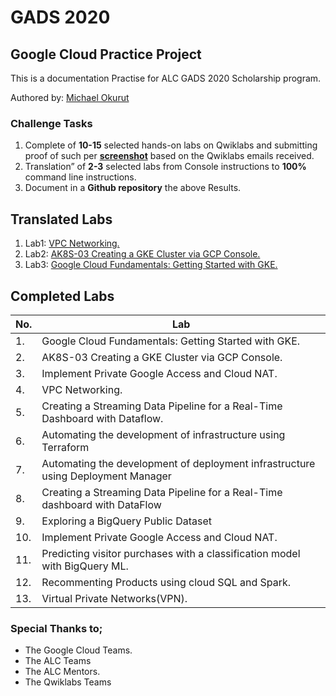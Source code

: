 # GADS 2020 
## Google Cloud Practice Project
This is a documentation Practise for ALC GADS 2020 Scholarship program.

Authored by: [Michael Okurut](https:github.com/OsteenMichaels) 

### Challenge Tasks
1. Complete of **10-15** selected hands-on labs on Qwiklabs and submitting proof of such per **[screenshot](Lab-screenshots.md)** based on the Qwiklabs emails received.
2. Translation” of **2-3** selected labs from Console instructions to **100%** command line instructions.
3. Document in a **Github repository**  the above Results.


## Translated Labs

1. Lab1: [VPC Networking.](Translated-labs/Lab1)
2. Lab2: [AK8S-03 Creating a GKE Cluster via GCP Console.](Translated-labs/Lab2)
3. Lab3: [Google Cloud Fundamentals: Getting Started with GKE.](Translated-labs/Lab3)


## Completed Labs
No. | Lab |
----|------
1.| Google Cloud Fundamentals: Getting Started with GKE. 
2.| AK8S-03 Creating a GKE Cluster via GCP Console. 
3.| Implement Private Google Access and Cloud NAT. 
4.| VPC Networking. 
5.| Creating a Streaming Data Pipeline for a Real-Time Dashboard with Dataflow. 
6.| Automating the development of infrastructure using Terraform
7.| Automating the development of deployment infrastructure using Deployment Manager
8.| Creating a Streaming Data Pipeline for a Real-Time dashboard with DataFlow
9.| Exploring a BigQuery Public Dataset
10.| Implement Private Google Access and Cloud NAT.
11.| Predicting visitor purchases with a classification model with BigQuery ML.
12.| Recommenting Products using cloud SQL and Spark.
13.| Virtual Private Networks(VPN).


### Special Thanks to;
+ The Google Cloud Teams.
+ The ALC Teams
+ The ALC Mentors.
+ The Qwiklabs Teams
